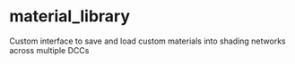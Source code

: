 # material_library
Custom interface to save and load custom materials into shading networks across multiple DCCs
